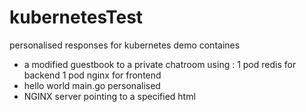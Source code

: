 # kubernetesTest
personalised responses for kubernetes demo
containes 
* a modified guestbook to a private chatroom using :
 1 pod redis for backend
 1 pod nginx for frontend
* hello world main.go personalised
* NGINX server pointing to a specified html
